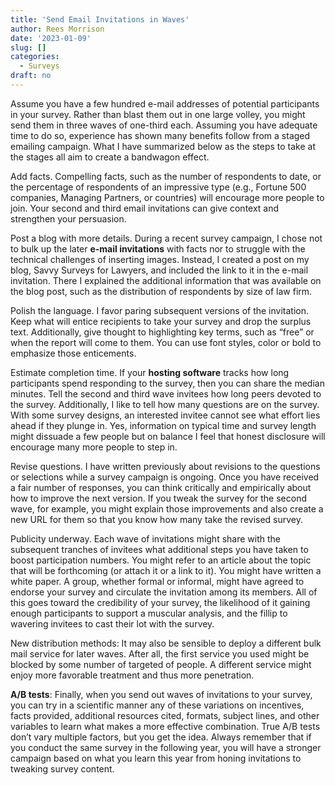 ```yaml
---
title: 'Send Email Invitations in Waves'
author: Rees Morrison
date: '2023-01-09'
slug: []
categories:
  - Surveys
draft: no
---
```


Assume you have a few hundred e-mail addresses of potential participants in your survey. Rather than blast them out in one large volley, you might send them in three waves of one-third each.  Assuming you have adequate time to do so, experience has shown many benefits follow from a staged emailing campaign.  What I have summarized below as the steps to take at the stages all aim to create a bandwagon effect.

Add facts.   Compelling facts, such as the number of respondents to date, or the percentage of respondents of an impressive type (e.g., Fortune 500 companies, Managing Partners, or countries) will encourage more people to join.  Your second and third email invitations can give context and strengthen your persuasion.   

Post a blog with more details.  During a recent survey campaign, I chose not to bulk up the later **e-mail invitations** with facts nor to struggle with the technical challenges of inserting images.  Instead, I created a post on my blog, Savvy Surveys for Lawyers, and included the link to it in the e-mail invitation. There I explained the additional information that was available on the blog post, such as the distribution of respondents by size of law firm.

Polish the language.  I favor paring subsequent versions of the invitation. Keep what will entice recipients to take your survey and drop the surplus text. Additionally, give thought to highlighting key terms, such as “free” or when the report will come to them. You can use font styles, color or bold to emphasize those enticements.

Estimate completion time.  If your **hosting software** tracks how long participants spend responding to the survey, then you can share the median minutes.  Tell the second and third wave invitees how long peers devoted to the survey. Additionally, I like to tell how many questions are on the survey.  With some survey designs, an interested invitee cannot see what effort lies ahead if they plunge in.  Yes, information on typical time and survey length might dissuade a few people but on balance I feel that honest disclosure will encourage many more people to step in.

Revise questions.  I have written previously about revisions to the questions or selections while a survey campaign is ongoing. Once you have received a fair number of responses, you can think critically and empirically about how to improve the next version.  If you tweak the survey for the second wave, for example, you might explain those improvements and also create a new URL for them so that you know how many take the revised survey. 

Publicity underway.  Each wave of invitations might share with the subsequent tranches of invitees what additional steps you have taken to boost participation numbers. You might refer to an article about the topic that will be forthcoming (or attach it or a link to it). You might have written a white paper. A group, whether formal or informal, might have agreed to endorse your survey and circulate the invitation among its members. All of this goes toward the credibility of your survey, the likelihood of it gaining enough participants to support a muscular analysis, and the fillip to wavering invitees to cast their lot with the survey.

New distribution methods:  It may also be sensible to deploy a different bulk mail service for later waves. After all, the first service you used might be blocked by some number of targeted of people. A different service might enjoy more favorable treatment and thus more penetration.

**A/B tests**:  Finally, when you send out waves of invitations to your survey, you can try in a scientific manner any of these variations on incentives, facts provided, additional resources cited, formats, subject lines, and other variables to learn what makes a more effective combination.  True A/B tests don’t vary multiple factors, but you get the idea.   Always remember that if you conduct the same survey in the following year, you will have a stronger campaign based on what you learn this year from honing invitations to tweaking survey content.

<!-- End of post -->